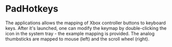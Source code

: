 PadHotkeys
==========

The applications allows the mapping of Xbox controller buttons to keyboard keys. After it's launched, one can modify the keymap by double-clicking the icon in the system tray - the example mapping is provided. The analog thumbsticks are mapped to mouse (left) and the scroll wheel (right). 
